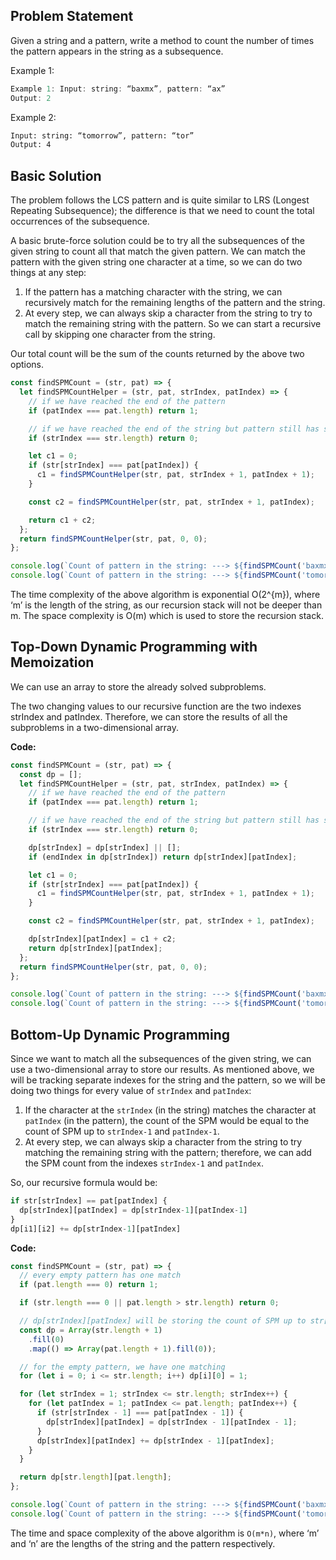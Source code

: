 ## Problem Statement

Given a string and a pattern, write a method to count the number of times the pattern appears in the string as a subsequence.

Example 1:

```js
Example 1: Input: string: “baxmx”, pattern: “ax”
Output: 2
```

Example 2:

```txt
Input: string: “tomorrow”, pattern: “tor”
Output: 4
```

## Basic Solution

The problem follows the LCS pattern and is quite similar to LRS (Longest Repeating Subsequence); the difference is that we need to count the total occurrences of the subsequence.

A basic brute-force solution could be to try all the subsequences of the given string to count all that match the given pattern. We can match the pattern with the given string one character at a time, so we can do two things at any step:

1. If the pattern has a matching character with the string, we can recursively match for the remaining lengths of the pattern and the string.
2. At every step, we can always skip a character from the string to try to match the remaining string with the pattern. So we can start a recursive call by skipping one character from the string.

Our total count will be the sum of the counts returned by the above two options.

```js
const findSPMCount = (str, pat) => {
  let findSPMCountHelper = (str, pat, strIndex, patIndex) => {
    // if we have reached the end of the pattern
    if (patIndex === pat.length) return 1;

    // if we have reached the end of the string but pattern still has some characters left
    if (strIndex === str.length) return 0;

    let c1 = 0;
    if (str[strIndex] === pat[patIndex]) {
      c1 = findSPMCountHelper(str, pat, strIndex + 1, patIndex + 1);
    }

    const c2 = findSPMCountHelper(str, pat, strIndex + 1, patIndex);

    return c1 + c2;
  };
  return findSPMCountHelper(str, pat, 0, 0);
};

console.log(`Count of pattern in the string: ---> ${findSPMCount('baxmx', 'ax')}`);
console.log(`Count of pattern in the string: ---> ${findSPMCount('tomorrow', 'tor')}`);
```

The time complexity of the above algorithm is exponential O(2^{m}), where ‘m’ is the length of the string, as our recursion stack will not be deeper than m. The space complexity is O(m) which is used to store the recursion stack.

## Top-Down Dynamic Programming with Memoization

We can use an array to store the already solved subproblems.

The two changing values to our recursive function are the two indexes strIndex and patIndex. Therefore, we can store the results of all the subproblems in a two-dimensional array.

**Code:**

```js
const findSPMCount = (str, pat) => {
  const dp = [];
  let findSPMCountHelper = (str, pat, strIndex, patIndex) => {
    // if we have reached the end of the pattern
    if (patIndex === pat.length) return 1;

    // if we have reached the end of the string but pattern still has some characters left
    if (strIndex === str.length) return 0;

    dp[strIndex] = dp[strIndex] || [];
    if (endIndex in dp[strIndex]) return dp[strIndex][patIndex];

    let c1 = 0;
    if (str[strIndex] === pat[patIndex]) {
      c1 = findSPMCountHelper(str, pat, strIndex + 1, patIndex + 1);
    }

    const c2 = findSPMCountHelper(str, pat, strIndex + 1, patIndex);

    dp[strIndex][patIndex] = c1 + c2;
    return dp[strIndex][patIndex];
  };
  return findSPMCountHelper(str, pat, 0, 0);
};

console.log(`Count of pattern in the string: ---> ${findSPMCount('baxmx', 'ax')}`);
console.log(`Count of pattern in the string: ---> ${findSPMCount('tomorrow', 'tor')}`);
```

## Bottom-Up Dynamic Programming

Since we want to match all the subsequences of the given string, we can use a two-dimensional array to store our results. As mentioned above, we will be tracking separate indexes for the string and the pattern, so we will be doing two things for every value of `strIndex` and `patIndex`:

1. If the character at the `strIndex` (in the string) matches the character at `patIndex` (in the pattern), the count of the SPM would be equal to the count of SPM up to `strIndex-1` and `patIndex-1`.
2. At every step, we can always skip a character from the string to try matching the remaining string with the pattern; therefore, we can add the SPM count from the indexes `strIndex-1` and `patIndex`.

So, our recursive formula would be:

```js
if str[strIndex] == pat[patIndex] {
  dp[strIndex][patIndex] = dp[strIndex-1][patIndex-1]
}
dp[i1][i2] += dp[strIndex-1][patIndex]
```

**Code:**

```js
const findSPMCount = (str, pat) => {
  // every empty pattern has one match
  if (pat.length === 0) return 1;

  if (str.length === 0 || pat.length > str.length) return 0;

  // dp[strIndex][patIndex] will be storing the count of SPM up to str[0..strIndex-1][0..patIndex-1]
  const dp = Array(str.length + 1)
    .fill(0)
    .map(() => Array(pat.length + 1).fill(0));

  // for the empty pattern, we have one matching
  for (let i = 0; i <= str.length; i++) dp[i][0] = 1;

  for (let strIndex = 1; strIndex <= str.length; strIndex++) {
    for (let patIndex = 1; patIndex <= pat.length; patIndex++) {
      if (str[strIndex - 1] === pat[patIndex - 1]) {
        dp[strIndex][patIndex] = dp[strIndex - 1][patIndex - 1];
      }
      dp[strIndex][patIndex] += dp[strIndex - 1][patIndex];
    }
  }

  return dp[str.length][pat.length];
};

console.log(`Count of pattern in the string: ---> ${findSPMCount('baxmx', 'ax')}`);
console.log(`Count of pattern in the string: ---> ${findSPMCount('tomorrow', 'tor')}`);
```

The time and space complexity of the above algorithm is `O(m*n)`, where ‘m’ and ‘n’ are the lengths of the string and the pattern respectively.
